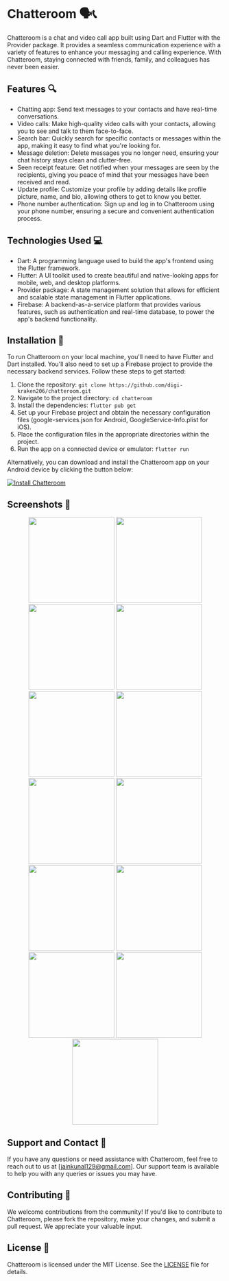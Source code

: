 # Chatteroom 🗣️📞

Chatteroom is a chat and video call app built using Dart and Flutter with the Provider package. It provides a seamless communication experience with a variety of features to enhance your messaging and calling experience. With Chatteroom, staying connected with friends, family, and colleagues has never been easier.

## Features 🔍

- Chatting app: Send text messages to your contacts and have real-time conversations.
- Video calls: Make high-quality video calls with your contacts, allowing you to see and talk to them face-to-face.
- Search bar: Quickly search for specific contacts or messages within the app, making it easy to find what you're looking for.
- Message deletion: Delete messages you no longer need, ensuring your chat history stays clean and clutter-free.
- Seen receipt feature: Get notified when your messages are seen by the recipients, giving you peace of mind that your messages have been received and read.
- Update profile: Customize your profile by adding details like profile picture, name, and bio, allowing others to get to know you better.
- Phone number authentication: Sign up and log in to Chatteroom using your phone number, ensuring a secure and convenient authentication process.

## Technologies Used 💻

- Dart: A programming language used to build the app's frontend using the Flutter framework.
- Flutter: A UI toolkit used to create beautiful and native-looking apps for mobile, web, and desktop platforms.
- Provider package: A state management solution that allows for efficient and scalable state management in Flutter applications.
- Firebase: A backend-as-a-service platform that provides various features, such as authentication and real-time database, to power the app's backend functionality.

## Installation 🚀

To run Chatteroom on your local machine, you'll need to have Flutter and Dart installed. You'll also need to set up a Firebase project to provide the necessary backend services. Follow these steps to get started:

1. Clone the repository: `git clone https://github.com/digi-kraken206/chatteroom.git`
2. Navigate to the project directory: `cd chatteroom`
3. Install the dependencies: `flutter pub get`
4. Set up your Firebase project and obtain the necessary configuration files (google-services.json for Android, GoogleService-Info.plist for iOS).
5. Place the configuration files in the appropriate directories within the project.
6. Run the app on a connected device or emulator: `flutter run`

Alternatively, you can download and install the Chatteroom app on your Android device by clicking the button below:

[![Install Chatteroom](https://img.shields.io/badge/Install-Chatteroom%20App-green.svg)](https://drive.google.com/file/d/1ImiGbMjX51ae-2tjkUDvuLBDt7Pbybju/view?usp=drivesdk)

## Screenshots 📱


<p align="center">
  <img src="https://github.com/digi-kraken206/ChatRoom-Flutter/blob/main/assets/images/243995887-0666be6a-9f2c-45f0-be6c-f19d7a95fb5b.png" width="200"  />
  <img src="https://github.com/digi-kraken206/ChatRoom-Flutter/blob/main/assets/images/243996213-eb151ff6-2cb2-4e94-b0f3-cb6abeedfa59.png" width="200" /> 
  <img src="https://github.com/digi-kraken206/ChatRoom-Flutter/blob/main/assets/images/243996227-c23a2276-a936-4e19-9c6b-cdc43b520f34.png" width="200" />
  <img src="https://github.com/digi-kraken206/ChatRoom-Flutter/blob/main/assets/images/243996251-70e2704c-849d-442c-a934-1f7ee6455404.png" width="200" />
<img src="https://github.com/digi-kraken206/ChatRoom-Flutter/blob/main/assets/images/243996279-52afe3d5-f385-49bb-ad6d-c622af43fd88.png" width="200"  />
  <img src="https://github.com/digi-kraken206/ChatRoom-Flutter/blob/main/assets/images/243996294-513671e1-e606-4776-9999-bf6d4e742af5.png" width="200" /> 
  <img src="https://github.com/digi-kraken206/ChatRoom-Flutter/blob/main/assets/images/243996315-d540f9b6-7f55-41e2-842d-eabebb0a6337.png" width="200" />
  <img src="https://github.com/digi-kraken206/ChatRoom-Flutter/blob/main/assets/images/243996364-21b032b8-d146-435b-8c32-bb9169414b09.png" width="200" />
 <img src="https://github.com/digi-kraken206/ChatRoom-Flutter/blob/main/assets/images/243997765-e85185ac-e971-451b-966c-3ec15d5450d3.png" width="200" />
<img src="https://github.com/digi-kraken206/ChatRoom-Flutter/blob/main/assets/images/243997856-a76e749b-e5bd-4fd4-95f6-efb56dd8429e.png" width="200"  />
  <img src="https://github.com/digi-kraken206/ChatRoom-Flutter/blob/main/assets/images/243997982-2f250173-dc90-478f-9285-0f2d829c17db.png" width="200" /> 
  <img src="https://github.com/digi-kraken206/ChatRoom-Flutter/blob/main/assets/images/243998076-85ff3253-244e-4d28-8fa8-1c803ae02b97.png" width="200" />
  <img src="https://github.com/digi-kraken206/ChatRoom-Flutter/blob/main/assets/images/243998262-2026f1a3-73ce-4555-ab5e-c80b61300beb.png" width="200" />
</p>

## Support and Contact 📧

If you have any questions or need assistance with Chatteroom, feel free to reach out to us at [jainkunal129@gmail.com]. Our support team is available to help you with any queries or issues you may have.

## Contributing 🤝

We welcome contributions from the community! If you'd like to contribute to Chatteroom, please fork the repository, make your changes, and submit a pull request. We appreciate your valuable input.

## License 📜

Chatteroom is licensed under the MIT License. See the [LICENSE](https://github.com/digi-kraken206/chatteroom/LICENSE) file for details.
